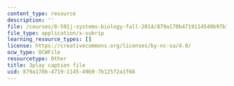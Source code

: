 ```yaml
---
content_type: resource
description: ''
file: /courses/8-591j-systems-biology-fall-2014/879a170b4719114549b97b125f2a1f68_Cn5K8R8cEiI.srt
file_type: application/x-subrip
learning_resource_types: []
license: https://creativecommons.org/licenses/by-nc-sa/4.0/
ocw_type: OCWFile
resourcetype: Other
title: 3play caption file
uid: 879a170b-4719-1145-49b9-7b125f2a1f68
---
```


